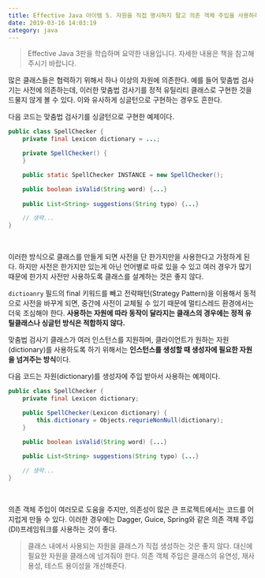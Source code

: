 ```yaml
---
title: Effective Java 아이템 5. 자원을 직접 명시하지 말고 의존 객체 주입을 사용하라
date: 2019-03-16 14:03:19
category: java
---
```


> Effective Java 3판을 학습하며 요약한 내용입니다. 자세한 내용은 책을 참고해주시기 바랍니다.

많은 클래스들은 협력하기 위해서 하나 이상의 자원에 의존한다. 예를 들어 맞춤법 검사기는 사전에 의존하는데, 이러한 맞춤법 검사기를 정적 유틸리티 클래스로 구현한 것을 드물지 않게 볼 수 있다. 이와 유사하게 싱글턴으로 구현하는 경우도 흔한다.

다음 코드는 맞춤법 검사기를 싱글턴으로 구현한 예제이다.

```java
public class SpellChecker {
    private final Lexicon dictionary = ...;

    private SpellChecker() {
    }

    public static SpellChecker INSTANCE = new SpellChecker();

    public boolean isValid(String word) {...}
    
    public List<String> suggestions(String typo) {...}

    // 생략...
}
```

<br/>

이러한 방식으로 클래스를 만들게 되면 사전을 단 한가지만을 사용한다고 가정하게 된다. 하지만 사전은 한가지만 있는게 아닌 언어별로 따로 있을 수 있고 여러 경우가 많기 때문에 한가지 사전만 사용하도록 클래스를 설계하는 것은 좋지 않다.

```dictioanry``` 필드의 final 키워드를 빼고 전략패턴(Strategy Pattern)을 이용해서 동적으로 사전을 바꾸게 되면, 중간에 사전이 교체될 수 있기 때문에 멀티스레드 환경에서는 더욱 조심해야 한다. <b>사용하는 자원에 따라 동작이 달라지는 클래스의 경우에는 정적 유틸클래스나 싱글턴 방식은 적합하지 않다.</b>

맞춤법 검사기 클래스가 여러 인스턴스를 지원하며, 클라이언트가 원하는 자원(dictionary)를 사용하도록 하기 위해서는 <b>인스턴스를 생성할 때 생성자에 필요한 자원을 넘겨주는 방식</b>이다.

다음 코드는 자원(dictionary)를 생성자에 주입 받아서 사용하는 예제이다.

```java
public class SpellChecker {
    private final Lexicon dictionary;

    public SpellChecker(Lexicon dictionary) {
        this.dictionary = Objects.requrieNonNull(dictionary);
    }

    public boolean isValid(String word) {...}
    
    public List<String> suggestions(String typo) {...}

    // 생략...
}
```

<br/>

의존 객체 주입이 여러모로 도움을 주지만, 의존성이 많은 큰 프로젝트에서는 코드를 어지럽게 만들 수 있다. 이러한 경우에는 Dagger, Guice, Spring와 같은 의존 객체 주입(DI)프레임워크를 사용하는 것이 좋다.

> 클래스 내에서 사용되는 자원을 클래스가 직접 생성하는 것은 좋지 않다. 대신에 필요한 자원을 클래스에 넘겨줘야 한다. 의존 객체 주입은 클래스의 유연성, 재사용성, 테스트 용이성을 개선해준다.